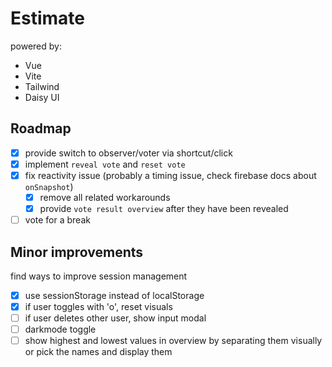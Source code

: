 # Estimate

powered by: 
- Vue
- Vite
- Tailwind
- Daisy UI

## Roadmap
- [x] provide switch to observer/voter via shortcut/click
- [x] implement `reveal vote` and `reset vote`
- [x] fix reactivity issue (probably a timing issue, check firebase docs about `onSnapshot`)
  - [x] remove all related workarounds
  - [x] provide `vote result overview` after they have been revealed
- [ ] vote for a break

## Minor improvements
find ways to improve session management
- [x] use sessionStorage instead of localStorage 
- [x] if user toggles with 'o', reset visuals
- [ ] if user deletes other user, show input modal
- [ ] darkmode toggle
- [ ] show highest and lowest values in overview by separating them visually or pick the names and display them
